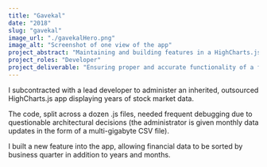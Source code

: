 ```yaml
---
title: "Gavekal"
date: "2018"
slug: "gavekal"
image_url: "./gavekalHero.png"
image_alt: "Screenshot of one view of the app"
project_abstract: "Maintaining and building features in a HighCharts.js App"
project_roles: "Developer"
project_deliverable: "Ensuring proper and accurate functionality of a financial chart app"
---
```

I subcontracted with a lead developer to administer an inherited, outsourced HighCharts.js app displaying years of stock market data.

The code, split across a dozen .js files, needed frequent debugging due to questionable architectural decisions (the administrator is given monthly data updates in the form of a multi-gigabyte CSV file).

I built a new feature into the app, allowing financial data to be sorted by business quarter in addition to years and months.
